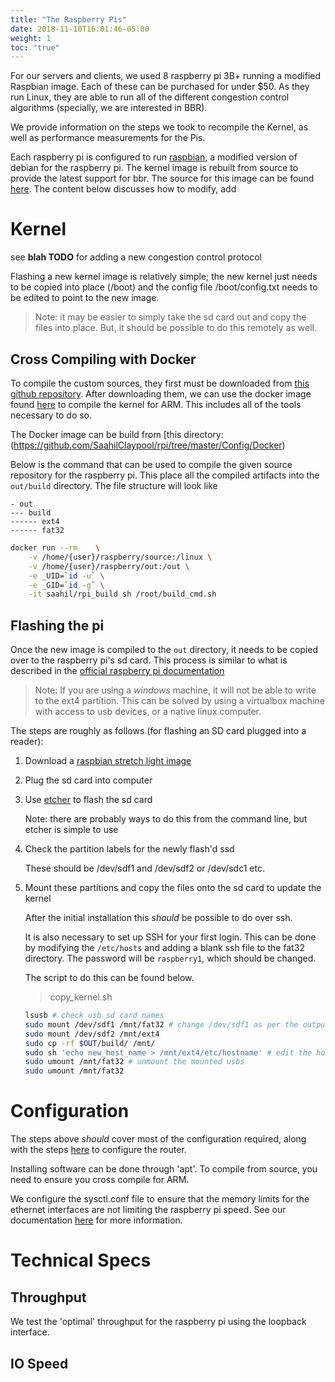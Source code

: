 ```yaml
---
title: "The Raspberry Pis"
date: 2018-11-10T16:01:46-05:00
weight: 1
toc: "true"
---
```


For our servers and clients, we used 8 raspberry pi 3B+ running a modified Raspbian image. Each of these can be purchased for under $50. As they run Linux, they are able to run all of the different congestion control algorithms (specially, we are interested in BBR). 

We provide information on the steps we took to recompile the Kernel, as well as performance measurements for the Pis.

<!--more-->

Each raspberry pi is configured to run [raspbian](https://www.raspberrypi.org/downloads/raspbian/), a modified version of debian for the raspberry pi. The kernel image is rebuilt from source to provide the latest support for bbr. The source for this image can be found [here](https://github.com/SaahilClaypool/raspberry-linux). The content below discusses how to modify, add 

# Kernel 

see **blah TODO** for adding a new congestion control protocol

Flashing a new kernel image is relatively simple; the new kernel just needs to be copied into place (/boot) and the config file /boot/config.txt needs to be edited to point to the new image. 

> Note: it may be easier to simply take the sd card out and copy the files into place. But, it should be possible to do this remotely as well. 

## Cross Compiling with Docker

To compile the custom sources, they first must be downloaded from [this github repository](https://github.com/SaahilClaypool/raspberry-linux). After downloading them, we can use the docker image found [here](https://hub.docker.com/r/saahil/rpi_build/) to compile the kernel for ARM. This includes all of the tools necessary to do so. 

The Docker image can be build from [this directory: (https://github.com/SaahilClaypool/rpi/tree/master/Config/Docker) 

Below is the command that can be used to compile the given source repository for the raspberry pi. This place all the compiled artifacts into the `out/build` directory. The file structure will look like 

```
- out
--- build
------ ext4
------ fat32
```

```sh 
docker run --rm    \
    -v /home/{user}/raspberry/source:/linux \
    -v /home/{user}/raspberry/out:/out \
    -e _UID=`id -u` \
    -e _GID=`id -g` \
    -it saahil/rpi_build sh /root/build_cmd.sh
```

## Flashing the pi

Once the new image is compiled to the `out` directory, it needs to be copied over to the raspberry pi's sd card. This process is similar to what is described in the [official raspberry pi documentation](https://www.raspberrypi.org/documentation/linux/kernel/building.md)

>Note: If you are using a *windows* machine, it will not be able to write to the ext4 partition. This can be solved by using a virtualbox machine with access to usb devices, or a native linux computer. 

The steps are roughly as follows (for flashing an SD card plugged into a reader): 

1. Download a [raspbian stretch light image](https://www.raspberrypi.org/downloads/raspbian/)

2. Plug the sd card into computer

3. Use [etcher](https://www.balena.io/etcher/) to flash the sd card

    Note: there are probably ways to do this from the command line, but etcher is simple to use

4. Check the partition labels for the newly flash'd ssd

    These should be /dev/sdf1 and /dev/sdf2 or /dev/sdc1 etc.

5. Mount these partitions and copy the files onto the sd card to update the kernel

    After the initial installation this *should* be possible to do over ssh. 

    It is also necessary to set up SSH for your first login. This can be done by modifying the `/etc/hosts` and adding a blank ssh file to the fat32 directory. The password will be `raspberry1`, which should be changed.
    
    The script to do this can be found below.

    > copy_kernel.sh
    ```sh
    lsusb # check usb sd card names
    sudo mount /dev/sdf1 /mnt/fat32 # change /dev/sdf1 as per the output from lsusb
    sudo mount /dev/sdf2 /mnt/ext4
    sudo cp -rf $OUT/build/ /mnt/
    sudo sh 'echo new_host_name > /mnt/ext4/etc/hostname' # edit the hostname to be something useful. 
    sudo umount /mnt/fat32 # unmount the mounted usbs
    sudo umount /mnt/fat32
    ```

# Configuration

The steps above *should* cover most of the configuration required, along with the steps [here](/config/router/) to configure the router.

Installing software can be done through 'apt'. To compile from source, you need to ensure you cross compile for ARM. 

We configure the sysctl.conf file to ensure that the memory limits for the ethernet interfaces are not limiting the raspberry pi speed. See our documentation [here](/config/router#systl-conf) for more information.

# Technical Specs

## Throughput

We test the 'optimal' throughput for the raspberry pi using the loopback interface. 

## IO Speed